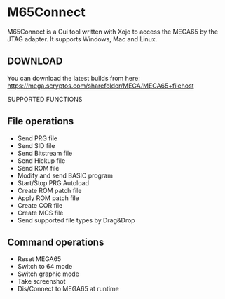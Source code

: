# M65Connect

M65Connect is a Gui tool written with Xojo to access the MEGA65 by the JTAG adapter. It supports Windows, Mac and Linux.

DOWNLOAD
--------
You can download the latest builds from here: https://mega.scryptos.com/sharefolder/MEGA/MEGA65+filehost


SUPPORTED FUNCTIONS

File operations
---------------
- Send PRG file
- Send SID file
- Send Bitstream file
- Send Hickup file
- Send ROM file
- Modify and send BASIC program
- Start/Stop PRG Autoload
- Create ROM patch file
- Apply ROM patch file
- Create COR file
- Create MCS file
- Send supported file types by Drag&Drop



Command operations
------------------
- Reset MEGA65
- Switch to 64 mode
- Switch graphic mode
- Take screenshot
- Dis/Connect to MEGA65 at runtime
